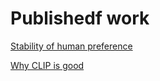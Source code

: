 # Publishedf work

[Stability of human preference](https://www.frontiersin.org/articles/10.3389/fnhum.2017.00289/full)

[Why CLIP is good](https://discord.com/channels/@me/1170023814126653470/1179176457939988591)